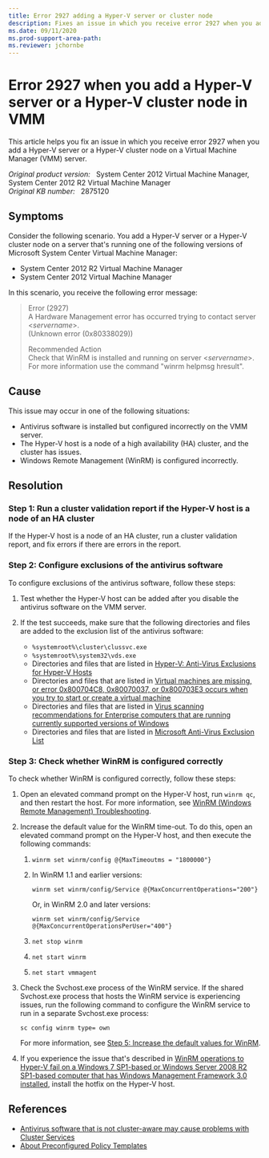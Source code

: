 ```yaml
---
title: Error 2927 adding a Hyper-V server or cluster node
description: Fixes an issue in which you receive error 2927 when you add a Hyper-V server or a Hyper-V cluster node on a Virtual Machine Manager server.
ms.date: 09/11/2020
ms.prod-support-area-path:
ms.reviewer: jchornbe
---
```

# Error 2927 when you add a Hyper-V server or a Hyper-V cluster node in VMM

This article helps you fix an issue in which you receive error 2927 when you add a Hyper-V server or a Hyper-V cluster node on a Virtual Machine Manager (VMM) server.

_Original product version:_ &nbsp; System Center 2012 Virtual Machine Manager, System Center 2012 R2 Virtual Machine Manager  
_Original KB number:_ &nbsp; 2875120

## Symptoms

Consider the following scenario. You add a Hyper-V server or a Hyper-V cluster node on a server that's running one of the following versions of Microsoft System Center Virtual Machine Manager:

- System Center 2012 R2 Virtual Machine Manager
- System Center 2012 Virtual Machine Manager

In this scenario, you receive the following error message:

> Error (2927)  
> A Hardware Management error has occurred trying to contact server <*servername*>.  
> (Unknown error (0x80338029))
>
> Recommended Action  
> Check that WinRM is installed and running on server <*servername*>. For more information use the command "winrm helpmsg hresult".

## Cause

This issue may occur in one of the following situations:

- Antivirus software is installed but configured incorrectly on the VMM server.
- The Hyper-V host is a node of a high availability (HA) cluster, and the cluster has issues.
- Windows Remote Management (WinRM) is configured incorrectly.

## Resolution

### Step 1: Run a cluster validation report if the Hyper-V host is a node of an HA cluster

If the Hyper-V host is a node of an HA cluster, run a cluster validation report, and fix errors if there are errors in the report.

### Step 2: Configure exclusions of the antivirus software

To configure exclusions of the antivirus software, follow these steps:

1. Test whether the Hyper-V host can be added after you disable the antivirus software on the VMM server.
2. If the test succeeds, make sure that the following directories and files are added to the exclusion list of the antivirus software:

   - `%systemroot%\cluster\clussvc.exe`
   - `%systemroot%\system32\vds.exe`
   - Directories and files that are listed in [Hyper-V: Anti-Virus Exclusions for Hyper-V Hosts](https://social.technet.microsoft.com/wiki/contents/articles/2179.hyper-v-anti-virus-exclusions-for-hyper-v-hosts.aspx)
   - Directories and files that are listed in [Virtual machines are missing, or error 0x800704C8, 0x80070037, or 0x800703E3 occurs when you try to start or create a virtual machine](../windows-server/virtualization/vm-missing-0x800704c8-0x80070033-0x800703e3.md)
   - Directories and files that are listed in [Virus scanning recommendations for Enterprise computers that are running currently supported versions of Windows](https://support.microsoft.com/help/822158)
   - Directories and files that are listed in [Microsoft Anti-Virus Exclusion List](https://social.technet.microsoft.com/wiki/contents/articles/953.microsoft-anti-virus-exclusion-list.aspx)

### Step 3: Check whether WinRM is configured correctly

To check whether WinRM is configured correctly, follow these steps:

1. Open an elevated command prompt on the Hyper-V host, run `winrm qc`, and then restart the host. For more information, see [WinRM (Windows Remote Management) Troubleshooting](/archive/blogs/jonjor/winrm-windows-remote-management-troubleshooting).

2. Increase the default value for the WinRM time-out. To do this, open an elevated command prompt on the Hyper-V host, and then execute the following commands:

   1. ```console
      winrm set winrm/config @{MaxTimeoutms = "1800000"}
      ```

   2. In WinRM 1.1 and earlier versions:

      ```console
      winrm set winrm/config/Service @{MaxConcurrentOperations="200"}
      ```

      Or, in WinRM 2.0 and later versions:

      ```console
      winrm set winrm/config/Service @{MaxConcurrentOperationsPerUser="400"}
      ```

   3. ```console
      net stop winrm
      ```

   4. ```console
      net start winrm
      ```

   5. ```console
      net start vmmagent
      ```

3. Check the Svchost.exe process of the WinRM service. If the shared Svchost.exe process that hosts the WinRM service is experiencing issues, run the following command to configure the WinRM service to run in a separate Svchost.exe process:

    ```console
    sc config winrm type= own
    ```

    For more information, see [Step 5: Increase the default values for WinRM](troubleshoot-host-status-errors.md#step-5-increase-the-default-values-for-winrm).

4. If you experience the issue that's described in [WinRM operations to Hyper-V fail on a Windows 7 SP1-based or Windows Server 2008 R2 SP1-based computer that has Windows Management Framework 3.0 installed](https://support.microsoft.com/help/2781512), install the hotfix on the Hyper-V host.

## References

- [Antivirus software that is not cluster-aware may cause problems with Cluster Services](https://support.microsoft.com/help/250355)
- [About Preconfigured Policy Templates](/previous-versions/tn-archive/gg412475(v=technet.10))
